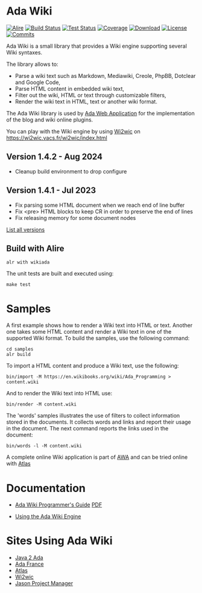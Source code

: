 # Ada Wiki

[![Alire](https://img.shields.io/endpoint?url=https://alire.ada.dev/badges/wikiada.json)](https://alire.ada.dev/crates/wikiada)
[![Build Status](https://img.shields.io/endpoint?url=https://porion.vacs.fr/porion/api/v1/projects/ada-wiki/badges/build.json)](https://porion.vacs.fr/porion/projects/view/ada-wiki/summary)
[![Test Status](https://img.shields.io/endpoint?url=https://porion.vacs.fr/porion/api/v1/projects/ada-wiki/badges/tests.json)](https://porion.vacs.fr/porion/projects/view/ada-wiki/xunits)
[![Coverage](https://img.shields.io/endpoint?url=https://porion.vacs.fr/porion/api/v1/projects/ada-wiki/badges/coverage.json)](https://porion.vacs.fr/porion/projects/view/ada-wiki/summary)
[![Download](https://img.shields.io/badge/download-1.4.1-brightgreen.svg)](http://download.vacs.fr/ada-wiki/ada-wiki-1.4.1.tar.gz)
[![License](https://img.shields.io/badge/license-APACHE2-blue.svg)](LICENSE)
[![Commits](https://img.shields.io/github/commits-since/stcarrez/ada-wiki/1.4.1.svg)](Commits)

Ada Wiki is a small library that provides a Wiki engine supporting several Wiki syntaxes.

The library allows to:

* Parse a wiki text such as Markdown, Mediawiki, Creole, PhpBB, Dotclear and Google Code,
* Parse HTML content in embedded wiki text,
* Filter out the wiki, HTML or text through customizable filters,
* Render the wiki text in HTML, text or another wiki format.

The Ada Wiki library is used by [Ada Web Application](https://gitlab.com/stcarrez/ada-awa)
for the implementation of the blog and wiki online plugins.

You can play with the Wiki engine by using [Wi2wic](https://gitlab.com/stcarrez/wi2wic) on https://wi2wic.vacs.fr/wi2wic/index.html

## Version 1.4.2   - Aug 2024
  - Cleanup build environment to drop configure

## Version 1.4.1   - Jul 2023
  - Fix parsing some HTML document when we reach end of line buffer
  - Fix \<pre\> HTML blocks to keep CR in order to preserve the end of lines
  - Fix releasing memory for some document nodes

[List all versions](https://gitlab.com/stcarrez/ada-wiki/blob/master/NEWS.md)

## Build with Alire

```
alr with wikiada
```

The unit tests are built and executed using:

```
make test
```

# Samples

A first example shows how to render a Wiki text into HTML or text.
Another one takes some HTML content and render a Wiki text in one of the supported
Wiki format.  To build the samples, use the following command:

```
cd samples
alr build
```

To import a HTML content and produce a Wiki text, use the following:
```
bin/import -M https://en.wikibooks.org/wiki/Ada_Programming > content.wiki
```

And to render the Wiki text into HTML use:
```
bin/render -M content.wiki
```

The 'words' samples illustrates the use of filters to collect information stored
in the documents.  It collects words and links and report their usage in the
document.  The next command reports the links used in the document:
```
bin/words -l -M content.wiki
```

A complete online Wiki application is part of [AWA](https://gitlab.com/stcarrez/ada-awa)
and can be tried online with [Atlas](https://demo.vacs.fr/atlas/index.html)

# Documentation

* [Ada Wiki Programmer's Guide](https://ada-wiki.readthedocs.io/en/latest/) [PDF](https://gitlab.com/stcarrez/ada-wiki/blob/master/docs/wiki-book.pdf)

* [Using the Ada Wiki Engine](https://blog.vacs.fr/vacs/blogs/post.html?post=2016/04/30/Using-the-Ada-Wiki-Engine)

# Sites Using Ada Wiki

  * [Java 2 Ada](https://blog.vacs.fr/)
  * [Ada France](https://www.ada-france.org/adafr/index.html)
  * [Atlas](https://demo.vacs.fr/atlas/index.html)
  * [Wi2wic](https://wi2wic.vacs.fr/wi2wic/index.html)
  * [Jason Project Manager](https://vdo.vacs.fr/vdo/index.html)
